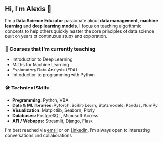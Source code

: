 <!--
**AlexisBogroff/AlexisBogroff** is a ✨ _special_ ✨ repository because its `README.md` (this file) appears on your GitHub profile.

Here are some ideas to get you started:

- 🔭 I’m currently working on ...
- 🌱 I’m currently learning ...
- 👯 I’m looking to collaborate on ...
- 🤔 I’m looking for help with ...
- 💬 Ask me about ...
- 📫 How to reach me: ...
- 😄 Pronouns: ...
- ⚡ Fun fact: ...
-->

## Hi, I'm Alexis 👋

I'm a **Data Science Educator** passionate about **data management**, **machine learning** and **deep learning models**. I focus on teaching algorithmic concepts to help others quickly master the core principles of data science built on years of continuous study and exploration.

### 👯 Courses that I'm currently teaching
- Introduction to Deep Learning
- Maths for Machine Learning
- Explanatory Data Analysis (EDA)
- Introduction to programming with Python

### 🛠️ Technical Skills
- **Programming:** Python, VBA
- **Data & ML libraries:** Pytorch, Scikit-Learn, Statsmodels, Pandas, NumPy
- **Visualization:** Matplotlib, Seaborn, Plotly
- **Databases:** PostgreSQL, Microsoft Access
- **API / Webapps:** Streamlit, Django, Flask

I'm best reached via [email](mailto:alexis.bogroff.contact@gmail.com) or on [Linkedin](https://www.linkedin.com/in/alexisbogroff/). I'm always open to interesting conversations and collaborations. 
